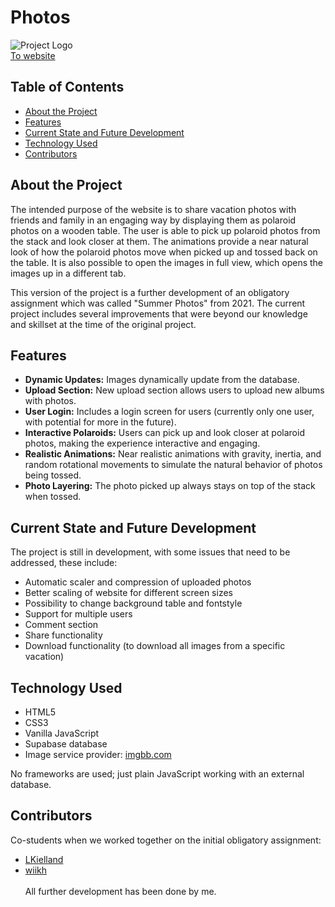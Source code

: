 # Photos

![Project Logo](https://i.ibb.co/cX0GyxB/photos-Logo.png)</br>
[To website](https://pholdahl.github.io/photos/index.html)

## Table of Contents

- [About the Project](#about-the-project)
- [Features](#features)
- [Current State and Future Development](#current-state-and-future-development)
- [Technology Used](#technology-used)
- [Contributors](#contributors)

## About the Project

The intended purpose of the website is to share vacation photos with friends and family in an engaging way by displaying them as polaroid photos on a wooden table. The user is able to pick up polaroid photos from the stack and look closer at them. The animations provide a near natural look of how the polaroid photos move when picked up and tossed back on the table. It is also possible to open the images in full view, which opens the images up in a different tab.

This version of the project is a further development of an obligatory assignment which was called "Summer Photos" from 2021. The current project includes several improvements that were beyond our knowledge and skillset at the time of the original project.

## Features

- **Dynamic Updates:** Images dynamically update from the database.
- **Upload Section:** New upload section allows users to upload new albums with photos.
- **User Login:** Includes a login screen for users (currently only one user, with potential for more in the future).
- **Interactive Polaroids:** Users can pick up and look closer at polaroid photos, making the experience interactive and engaging.
- **Realistic Animations:** Near realistic animations with gravity, inertia, and random rotational movements to simulate the natural behavior of photos being tossed.
- **Photo Layering:** The photo picked up always stays on top of the stack when tossed.

## Current State and Future Development

The project is still in development, with some issues that need to be addressed, these include:

- Automatic scaler and compression of uploaded photos
- Better scaling of website for different screen sizes
- Possibility to change background table and fontstyle
- Support for multiple users
- Comment section
- Share functionality
- Download functionality (to download all images from a specific vacation)

## Technology Used

- HTML5
- CSS3
- Vanilla JavaScript
- Supabase database
- Image service provider: [imgbb.com](https://imgbb.com)

No frameworks are used; just plain JavaScript working with an external database.

## Contributors

Co-students when we worked together on the initial obligatory assignment:

- [LKielland](https://github.com/LKielland)
- [wiikh](https://github.com/wiikh)
  </br></br>
  All further development has been done by me.
